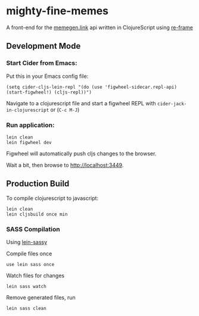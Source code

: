 # mighty-fine-memes

A front-end for the [memegen.link](https://memegen.link/) api written in ClojureScript using [re-frame](https://github.com/Day8/re-frame)

## Development Mode

### Start Cider from Emacs:

Put this in your Emacs config file:

```
(setq cider-cljs-lein-repl "(do (use 'figwheel-sidecar.repl-api) (start-figwheel!) (cljs-repl))")
```

Navigate to a clojurescript file and start a figwheel REPL with `cider-jack-in-clojurescript` or (`C-c M-J`)

### Run application:

```
lein clean
lein figwheel dev
```

Figwheel will automatically push cljs changes to the browser.

Wait a bit, then browse to [http://localhost:3449](http://localhost:3449).

## Production Build


To compile clojurescript to javascript:

```
lein clean
lein cljsbuild once min
```


### SASS Compilation
Using [lein-sassy](https://github.com/vladh/lein-sassy)

Compile files once 
```
use lein sass once
```

Watch files for changes

```
lein sass watch
```

Remove generated files, run 

```
lein sass clean
```
